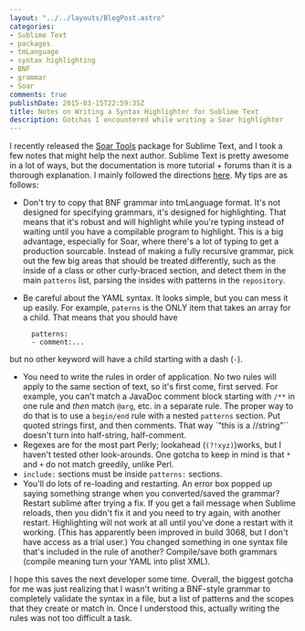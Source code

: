 ```yaml
---
layout: "../../layouts/BlogPost.astro"
categories:
- Sublime Text
- packages
- tmLanguage
- syntax highlighting
- BNF
- grammar
- Soar
comments: true
publishDate: 2015-03-15T22:59:35Z
title: Notes on Writing a Syntax Highlighter for Sublime Text
description: Gotchas I encountered while writing a Soar highlighter
---
```


I recently released the [Soar Tools](http://garfieldnate.github.io/Sublime-Soar-Tools/) package for Sublime Text, and I took a few notes that might help the next author. Sublime Text is pretty awesome in a lot of ways, but the documentation is more tutorial + forums than it is a thorough explanation. I mainly followed the directions [here](http://sublime-text-unofficial-documentation.readthedocs.org/en/latest/extensibility/syntaxdefs.html). My tips are as follows:

* Don't try to copy that BNF grammar into tmLanguage format. It's not designed for specifying grammars, it's designed for highlighting. That means that it's robust and will highlight while you're typing instead of waiting until you have a compilable program to highlight. This is a big advantage, especially for Soar, where there's a lot of typing to get a production sourcable. Instead of making a fully recursive grammar, pick out the few big areas that should be treated differently, such as the inside of a class or other curly-braced section, and detect them in the main `patterns` list, parsing the insides with patterns in the `repository`.
* Be careful about the YAML syntax. It looks simple, but you can mess it up easily. For example, `paterns` is the ONLY item that takes an array for a child. That means that you should have

        patterns:
        - comment:...
but no other keyword will have a child starting with a dash (`-`).

* You need to write the rules in order of application. No two rules will apply to the same section of text, so it's first come, first served. For example, you can't match a JavaDoc comment block starting with `/**` in one rule and *then* match `@arg`, etc. in a separate rule. The proper way to do that is to use a `begin/end` rule with a nested `patterns` section. Put quoted strings first, and then comments. That way `"this is a //string"`` doesn't turn into half-string, half-comment.
* Regexes are for the most part Perly; lookahead (`(?!xyz)`)works, but I haven't tested other look-arounds. One gotcha to keep in mind is that `*` and `+` do not match greedily, unlike Perl.
* `include:` sections must be inside `patterns:` sections.
* You'll do lots of re-loading and restarting. An error box popped up saying something strange when you converted/saved the grammar? Restart sublime after trying a fix. If you get a fail message when Sublime reloads, then you didn't fix it and you need to try again, with another restart. Highlighting will not work at all until you've done a restart with it working. (This has apparently been improved in build 3068, but I don't have access as a trial user.) You changed something in one syntax file that's included in the rule of another? Compile/save both grammars (compile meaning turn your YAML into plist XML).

I hope this saves the next developer some time. Overall, the biggest gotcha for me was just realizing that I wasn't writing a BNF-style grammar to completely validate the syntax in a file, but a list of patterns and the scopes that they create or match in. Once I understood this, actually writing the rules was not too difficult a task.
